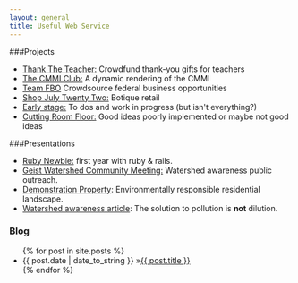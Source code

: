 ```yaml
---
layout: general
title: Useful Web Service
---
```


###Projects
* [Thank The Teacher:](projects.html#ttt) Crowdfund thank-you gifts for teachers
* [The CMMI Club:](projects.html#bsfc) A dynamic rendering of the CMMI 
* [Team FBO](projects.html#tfbo) Crowdsource federal business opportunities
* [Shop July Twenty Two:](projects.html#sj22) Botique retail
* [Early stage:](projects.html) To dos and work in progress (but isn't everything?)
* [Cutting Room Floor:](projects.html#cut) Good ideas poorly implemented or maybe not good ideas

###Presentations
* [Ruby Newbie:](http://www.slideshare.net/matthewnewell/ruby-newbie-26183481) first year with ruby & rails.
* [Geist Watershed Community Meeting:](http://www.slideshare.net/matthewnewell/geistfall-creek-watershed-public-meeting) Watershed awareness public outreach.
* [Demonstration Property](http://www.slideshare.net/matthewnewell/wildlife-and-watershed-friendly-residential-landscape): Environmentally responsible residential landscape.
* [Watershed awareness article](http://www.townepost.com/geist/spring-fertilization-tips-geist-watershed-alliance/): The solution to pollution is **not** dilution. 

<div id="home">
  <h3><i class="icon-bookmark"></i> Blog</h3>
  <ul id="blog-posts" class="posts">
    {% for post in site.posts %}
      <li><span>{{ post.date | date_to_string }} &raquo;</span><a href="{{ post.url }}">{{ post.title }}</a></li>
    {% endfor %}
  </ul>
</div>

